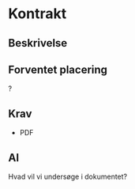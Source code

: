 # Kontrakt

## Beskrivelse

## Forventet placering

?

## Krav

- PDF

## AI

Hvad vil vi undersøge i dokumentet?
